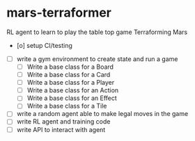 # mars-terraformer
RL agent to learn to play the table top game Terraforming Mars
- [o]  setup CI/testing
- [ ] write a gym environment to create state and run a game
    - [ ] Write a base class for a Board
    - [ ] Write a base class for a Card
    - [ ] Write a base class for a Player
    - [ ] Write a base class for an Action
    - [ ] Write a base class for an Effect
    - [ ] Write a base class for a Tile
- [ ] write a random agent able to make legal moves in the game
- [ ] write RL agent and training code
- [ ] write API to interact with agent
